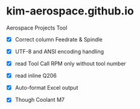 # kim-aerospace.github.io
Aerospace Projects Tool

- [x] Correct column Feedrate & Spindle
- [x] UTF-8 and ANSI encoding handling
- [x] read Tool Call RPM only without tool number
- [x] read inline Q206
- [x] Auto-format Excel output
- [x] Though Coolant M7


